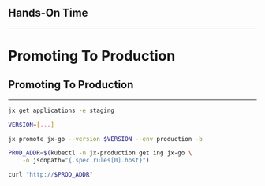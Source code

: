 ## Hands-On Time

---

# Promoting To Production


## Promoting To Production

---

```bash
jx get applications -e staging

VERSION=[...]

jx promote jx-go --version $VERSION --env production -b

PROD_ADDR=$(kubectl -n jx-production get ing jx-go \
    -o jsonpath="{.spec.rules[0].host}")

curl "http://$PROD_ADDR"
```
